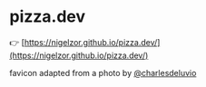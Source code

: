 # pizza.dev

👉 [https://nigelzor.github.io/pizza.dev/](https://nigelzor.github.io/pizza.dev/)

favicon adapted from a photo by [@charlesdeluvio](https://unsplash.com/@charlesdeluvio)
